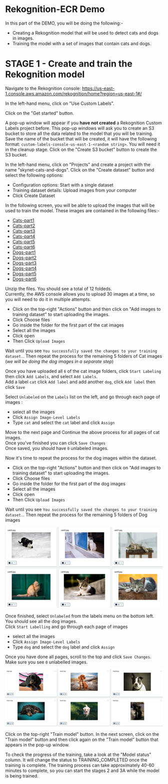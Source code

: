 # Rekognition-ECR Demo

In this part of the DEMO, you will be doing the following:-

- Creating a Rekognition model that will be used to detect cats and dogs in images.
- Training the model with a set of images that contain cats and dogs.

# STAGE 1 - Create and train the Rekognition model

Navigate to the Rekognition console: https://us-east-1.console.aws.amazon.com/rekognition/home?region=us-east-1#/

In the left-hand menu, click on "Use Custom Labels".

Click on the "Get started" button.

A pop-up window will appear if you **have not created** a Rekognition Custom Labels project before. This pop-up windows will ask you to create an S3 bucket to store all the data related to the model that you will be training. Save the name of the bucket that will be created, it will have the following format: `custom-labels-console-us-east-1-<random string>`. You will need it in the cleanup stage. Click on the "Create S3 bucket" button to create the S3 bucket.

In the left-hand menu, click on "Projects" and create a project with the name "skynet-cats-and-dogs".
Click on the "Create dataset" button and select the following options:
 - Configuration options: Start with a single dataset
 - Training dataset details: Upload images from your computer
 - Click Create Dataset

In the following screen, you will be able to upload the images that will be used to train the model. These images are contained in the following files:-

- [Cats-part1](https://learn-cantrill-labs.s3.amazonaws.com/aws-pet-rekognition-ecr/Cat-Dataset-part1.zip)
- [Cats-part2](https://learn-cantrill-labs.s3.amazonaws.com/aws-pet-rekognition-ecr/Cat-Dataset-part2.zip)
- [Cats-part3](https://learn-cantrill-labs.s3.amazonaws.com/aws-pet-rekognition-ecr/Cat-Dataset-part3.zip)
- [Cats-part4](https://learn-cantrill-labs.s3.amazonaws.com/aws-pet-rekognition-ecr/Cat-Dataset-part4.zip)
- [Cats-part5](https://learn-cantrill-labs.s3.amazonaws.com/aws-pet-rekognition-ecr/Cat-Dataset-part5.zip)
- [Cats-part6](https://learn-cantrill-labs.s3.amazonaws.com/aws-pet-rekognition-ecr/Cat-Dataset-part6.zip)
- [Dogs-part1](https://learn-cantrill-labs.s3.amazonaws.com/aws-pet-rekognition-ecr/Dog-Dataset-part1.zip)
- [Dogs-part2](https://learn-cantrill-labs.s3.amazonaws.com/aws-pet-rekognition-ecr/Dog-Dataset-part2.zip)
- [Dogs-part3](https://learn-cantrill-labs.s3.amazonaws.com/aws-pet-rekognition-ecr/Dog-Dataset-part3.zip)
- [Dogs-part4](https://learn-cantrill-labs.s3.amazonaws.com/aws-pet-rekognition-ecr/Dog-Dataset-part4.zip)
- [Dogs-part5](https://learn-cantrill-labs.s3.amazonaws.com/aws-pet-rekognition-ecr/Dog-Dataset-part5.zip)
- [Dogs-part6](https://learn-cantrill-labs.s3.amazonaws.com/aws-pet-rekognition-ecr/Dog-Dataset-part6.zip)

Unzip the files. You should see a total of 12 foldeds.  
Currently, the AWS console allows you to upload 30 images at a time, so you will need to do it in multiple attempts. 


- Click on the top-right "Actions" button and then click on "Add images to training dataset" to start uploading the images. 
- Click Choose files
- Go inside the folder for the first part of the cat images
- Select all the images
- Click open
- Then Click `Upload Images`

Wait until you see `You successfully saved the changes to your training dataset.`. Then repeat the process for the remaining 5 folders of Cat images (*we will be doing the dog images in a separate step*)

Once you have uploaded all `6` of the cat image folders, click `Start Labeling` then click `Add Labels`, and select `Add Labels`.  
Add a label `cat` click `Add label` 
and add another `dog`, click `Add label` then click `Save`  

Select `Unlabeled` on the `Labels` list on the left, and go through each page of images :

- select all the images
- Click `Assign Image-Level Labels`
- Type `cat` and select the `cat` label and click `Assign`

Move to the next page and Continue the above process for all pages of cat images.  
Once you've finished you can click `Save Changes`  
Once saved, you should have `0` unlabeled images.  

Now it's time to repeat the process for the dog images within the dataset.  

- Click on the top-right "Actions" button and then click on "Add images to training dataset" to start uploading the images. 
- Click Choose files
- Go inside the folder for the first part of the dog images
- Select all the images
- Click open
- Then Click `Upload Images`



Wait until you see `You successfully saved the changes to your training dataset.`. Then repeat the process for the remaining 5 folders of Dog images 

![Alt text](./images/cat.png)


Once finished, select `Unlabeled` from the labels menu on the bottom left. You should see all the dog images.  
Click `Start Labelling`  and go through each page of images

- select all the images
- Click `Assign Image-Level Labels`
- Type `dog` and select the `dog` label and click `Assign`

Once you have done all pages, scroll to the top and click `Save Changes`.  
Make sure you see `0` unlabelled images.  

![Alt text](./images/dog.png)

Click on the top-right "Train model" button. In the next screen, click on the "Train model" button and then click again on the "Train model" button that appears in the pop-up window.

To check the progress of the training, take a look at the "Model status" column. It will change the status to TRAINING_COMPLETED once the training is complete. The training process can take approximately 40-60 minutes to complete, so you can start the stages 2 and 3A while the model is being trained.

